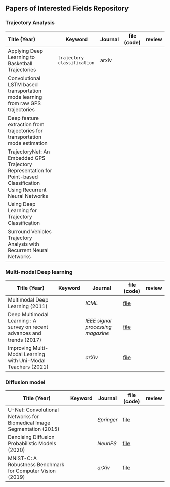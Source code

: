 ## Papers of Interested Fields Repository



### Trajectory Analysis

| Title (Year)                                                 | Keyword                       | Journal | file (code) | review |
| :----------------------------------------------------------- | ----------------------------- | ------- | ----------- | ------ |
| Applying Deep Learning to Basketball Trajectories            | `trajectory` `classification` | arxiv   |             |        |
| Convolutional LSTM based transportation mode learning from raw GPS trajectories |                               |         |             |        |
| Deep feature extraction from trajectories for transportation mode estimation |                               |         |             |        |
| TrajectoryNet: An Embedded GPS Trajectory Representation for Point-based Classification Using Recurrent Neural Networks |                               |         |             |        |
| Using Deep Learning for Trajectory Classification            |                               |         |             |        |
| Surround Vehicles Trajectory Analysis with Recurrent Neural Networks |                               |         |             |        |



### Multi-modal Deep learning

| Title (Year)                                                 | Keyword | Journal                           | file (code)                      | review |
| ------------------------------------------------------------ | ------- | --------------------------------- | -------------------------------- | ------ |
| Multimodal Deep Learning (2011)                              |         | *ICML*                            | [file](papers/multimodal/01.pdf) |        |
| Deep Multimodal Learning : A survey on recent advances and trends (2017) |         | *IEEE signal processing magazine* | [file](papers/multimodal/02.pdf) |        |
| Improving Multi-Modal Learning with Uni-Modal Teachers (2021) |         | *arXiv*                           | [file](papers/multimodal/03.pdf) |        |



### Diffusion model

| Title (Year)                                                 | Keyword | Journal    | file (code)                           | review |
| ------------------------------------------------------------ | ------- | ---------- | ------------------------------------- | ------ |
| U-Net: Convolutional Networks for Biomedical Image Segmentation (2015) |         | *Springer* | [file](papers/diffusion_model/01.pdf) |        |
| Denoising Diffusion Probabilistic Models (2020)              |         | *NeurlPS*  | [file](papers/diffusion_model/02.pdf) |        |
| MNIST-C: A Robustness Benchmark for Computer Vision (2019)   |         | *arXiv*    | [file](papers/diffusion_model/03.pdf) |        |

